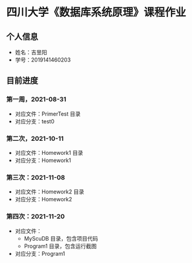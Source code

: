 # 四川大学《数据库系统原理》课程作业

## 个人信息

- 姓名：吉昱阳
- 学号：2019141460203

## 目前进度

### 第一周，2021-08-31

- 对应文件：PrimerTest 目录
- 对应分支：test0

### 第二次，2021-10-11

- 对应文件：Homework1 目录
- 对应分支：Homework1

### 第三次：2021-11-08

- 对应文件：Homework2 目录
- 对应分支：Homework2

### 第四次：2021-11-20

- 对应文件：
  - MyScuDB 目录，包含项目代码
  - Program1 目录，包含运行截图
- 对应分支：Program1